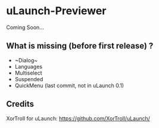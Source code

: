 # uLaunch-Previewer

Coming Soon...

## What is missing (before first release) ?

 - ~Dialog~
 - Languages
 - Multiselect
 - Suspended
 - QuickMenu (last commit, not in uLaunch 0.1)

## Credits

XorTroll for uLaunch: https://github.com/XorTroll/uLaunch/
